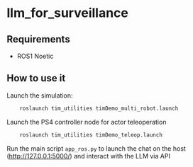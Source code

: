 # llm_for_surveillance

## Requirements
- ROS1 Noetic

## How to use it

Launch the simulation:
```bash
    roslaunch tim_utilities timDemo_multi_robot.launch
```
Launch the PS4 controller node for actor teleoperation
```bash
    roslaunch tim_utilities timDemo_teleop.launch
```
Run the main script `app_ros.py` to launch the chat on the host (http://127.0.0.1:5000/) and interact with the LLM via API 
